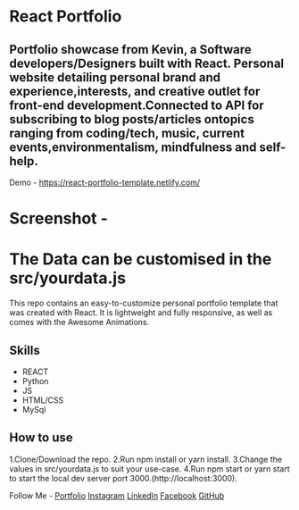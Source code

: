 # React Portfolio 
## Portfolio showcase from  Kevin, a Software developers/Designers built with React. Personal website detailing personal brand and experience,interests, and creative outlet for front-end development.Connected to API for subscribing to blog posts/articles ontopics ranging from coding/tech, music, current events,environmentalism, mindfulness and self-help.

Demo - https://react-portfolio-template.netlify.com/

# Screenshot - 



# The Data can be customised in the src/yourdata.js



This repo contains an easy-to-customize personal portfolio template that was created with React. It is lightweight and fully responsive, as well as comes with the Awesome Animations.

## Skills
* REACT
* Python
* JS
* HTML/CSS
* MySql

## How to use
1.Clone/Download the repo.
2.Run npm install or yarn install.
3.Change the values in src/yourdata.js to suit your use-case.
4.Run npm start or yarn start to start the local dev server port 3000.(http://localhost:3000).



Follow Me - 
[Portfolio]()
[Instagram]()
[LinkedIn]()
[Facebook]()
[GitHub]()







